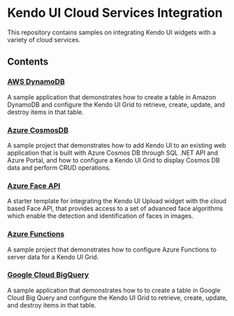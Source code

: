 # Kendo UI Cloud Services Integration

This repository contains samples on integrating Kendo UI widgets with a variety of cloud services.

## Contents

### [AWS DynamoDB](AWSDynamoDB)

A sample application that demonstrates how to create a table in Amazon DynamoDB and configure the Kendo UI Grid to retrieve, create, update, and destroy items in that table.

### [Azure CosmosDB](AzureCosmosDB)

A sample project that demonstrates how to add Kendo UI to an existing web application that is built with Azure Cosmos DB through SQL .NET API and Azure Portal, and how to configure a Kendo UI Grid to display Cosmos DB data and perform CRUD operations.

### [Azure Face API](AzureFaceAPI)

A starter template for integrating the Kendo UI Upload widget with the cloud based Face API, that provides access to a set of advanced face algorithms which enable the detection and identification of faces in images.

### [Azure Functions](AzureFunctions)

A sample project that demonstrates how to configure Azure Functions to server data for a Kendo UI Grid.

### [Google Cloud BigQuery](GoogleCloudBigQuery)

A sample application that demonstrates how to to create a table in Google Cloud Big Query and configure the Kendo UI Grid to retrieve, create, update, and destroy items in that table.

